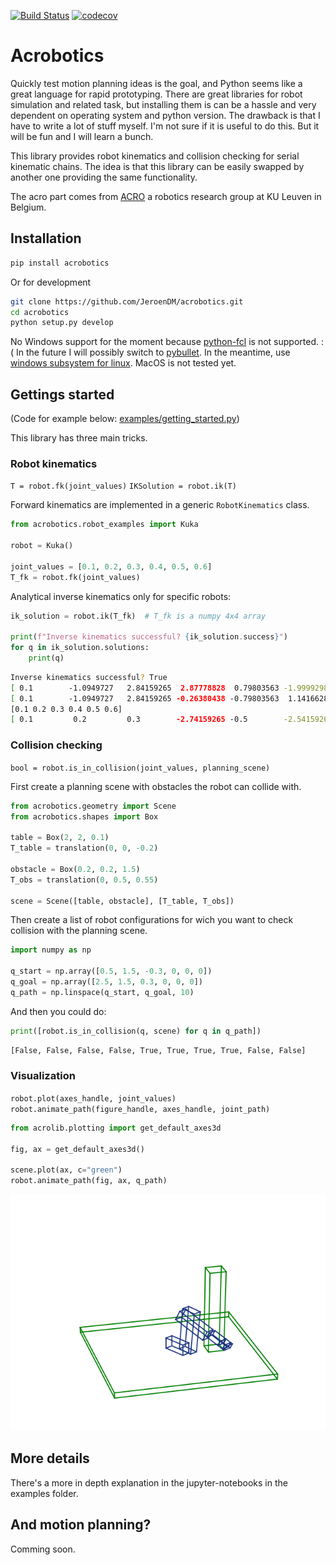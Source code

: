 [![Build Status](https://travis-ci.org/JeroenDM/acrobotics.svg?branch=master)](https://travis-ci.org/JeroenDM/acrobotics) [![codecov](https://codecov.io/gh/JeroenDM/acrobotics/branch/master/graph/badge.svg)](https://codecov.io/gh/JeroenDM/acrobotics)

# Acrobotics

Quickly test motion planning ideas is the goal, and Python seems like a great language for rapid prototyping. There are great libraries for robot simulation and related task, but installing them is can be a hassle and very dependent on operating system and python version.
The drawback is that I have to write a lot of stuff myself. I'm not sure if it is useful to do this. But it will be fun and I will learn a bunch.

This library provides robot kinematics and collision checking for serial kinematic chains. The idea is that this library can be easily swapped by another one providing the same functionality.

The acro part comes from [ACRO](https://iiw.kuleuven.be/onderzoek/acro) a robotics research group at KU Leuven in Belgium.

## Installation

```bash
pip install acrobotics
```

Or for development

```bash
git clone https://github.com/JeroenDM/acrobotics.git
cd acrobotics
python setup.py develop
```

No Windows support for the moment because [python-fcl](https://pypi.org/project/python-fcl/) is not supported. :(
In the future I will possibly switch to [pybullet](https://pypi.org/project/pybullet/). In the meantime, use [windows subsystem for linux](https://docs.microsoft.com/en-us/windows/wsl/install-win10). MacOS is not tested yet.

## Gettings started

(Code for example below: [examples/getting_started.py](examples/getting_started.py))

This library has three main tricks.

### Robot kinematics
`T = robot.fk(joint_values)`
`IKSolution = robot.ik(T)`

Forward kinematics are implemented in a generic `RobotKinematics` class.
```python
from acrobotics.robot_examples import Kuka

robot = Kuka()

joint_values = [0.1, 0.2, 0.3, 0.4, 0.5, 0.6]
T_fk = robot.fk(joint_values)
```

Analytical inverse kinematics only for specific robots:
```python
ik_solution = robot.ik(T_fk)  # T_fk is a numpy 4x4 array

print(f"Inverse kinematics successful? {ik_solution.success}")
for q in ik_solution.solutions:
    print(q)
```
```bash
Inverse kinematics successful? True
[ 0.1        -1.0949727   2.84159265  2.87778828  0.79803563 -1.99992985]
[ 0.1        -1.0949727   2.84159265 -0.26380438 -0.79803563  1.1416628 ]
[0.1 0.2 0.3 0.4 0.5 0.6]
[ 0.1         0.2         0.3        -2.74159265 -0.5        -2.54159265]
```

### Collision checking
`bool = robot.is_in_collision(joint_values, planning_scene)`

First create a planning scene with obstacles the robot can collide with.
```python
from acrobotics.geometry import Scene
from acrobotics.shapes import Box

table = Box(2, 2, 0.1)
T_table = translation(0, 0, -0.2)

obstacle = Box(0.2, 0.2, 1.5)
T_obs = translation(0, 0.5, 0.55)

scene = Scene([table, obstacle], [T_table, T_obs])
```

Then create a list of robot configurations for wich you want to check collision with the planning scene.
```python
import numpy as np

q_start = np.array([0.5, 1.5, -0.3, 0, 0, 0])
q_goal = np.array([2.5, 1.5, 0.3, 0, 0, 0])
q_path = np.linspace(q_start, q_goal, 10)
```

And then you could do:
```python
print([robot.is_in_collision(q, scene) for q in q_path])
```
```bash
[False, False, False, False, True, True, True, True, False, False]
```

### Visualization
`robot.plot(axes_handle, joint_values)`
`robot.animate_path(figure_handle, axes_handle, joint_path)`

```python
from acrolib.plotting import get_default_axes3d

fig, ax = get_default_axes3d()

scene.plot(ax, c="green")
robot.animate_path(fig, ax, q_path)
```

![animation](examples/robot_animation.gif)

## More details

There's a more in depth explanation in the jupyter-notebooks in the examples folder.

## And motion planning?

Comming soon.
